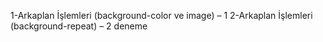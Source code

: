 1-Arkaplan İşlemleri (background-color ve image) – 1
2-Arkaplan İşlemleri (background-repeat) – 2
deneme
